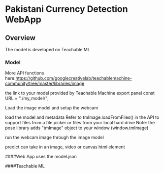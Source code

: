# Pakistani Currency Detection WebApp

## Overview
The model is developed on Teachable ML

### Model

More API functions here:https://github.com/googlecreativelab/teachablemachine-community/tree/master/libraries/image

the link to your model provided by Teachable Machine export panel
const URL = "./my_model/";

Load the image model and setup the webcam

load the model and metadata
Refer to tmImage.loadFromFiles() in the API to support files from a file picker
or files from your local hard drive
Note: the pose library adds "tmImage" object to your window (window.tmImage)

run the webcam image through the image model

predict can take in an image, video or canvas html element

####Web App uses the model.json

####Teachable ML

